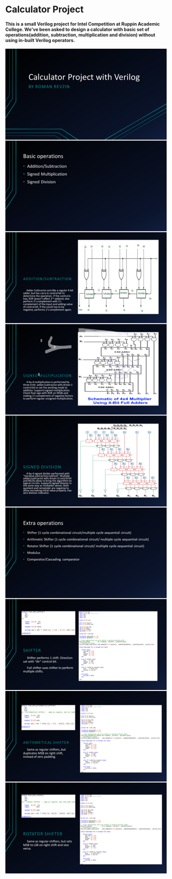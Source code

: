 # Calculator Project
#### This is a small Verilog project for Intel Competition at Ruppin Academic College. We've been asked to design a calculator with basic set of operations(addition, subtraction, multiplication and division) without using in-built Verilog operators.

<img src="https://github.com/RomanRevzin/calculator/blob/main/slides/Slide1.PNG">

<img src="https://github.com/RomanRevzin/calculator/blob/main/slides/Slide2.PNG">

<img src="https://github.com/RomanRevzin/calculator/blob/main/slides/Slide3.PNG">

<img src="https://github.com/RomanRevzin/calculator/blob/main/slides/Slide4.PNG">

<img src="https://github.com/RomanRevzin/calculator/blob/main/slides/Slide5.PNG">

<img src="https://github.com/RomanRevzin/calculator/blob/main/slides/Slide6.PNG">

<img src="https://github.com/RomanRevzin/calculator/blob/main/slides/Slide7.PNG">

<img src="https://github.com/RomanRevzin/calculator/blob/main/slides/Slide8.PNG">

<img src="https://github.com/RomanRevzin/calculator/blob/main/slides/Slide9.PNG">
